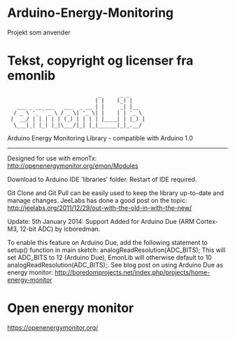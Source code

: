 # Arduino-Energy-Monitoring


Projekt som anvender


# Tekst, copyright og licenser fra emonlib
                                 _      _ _
                                | |    (_) |
       ___ _ __ ___   ___  _ __ | |     _| |__
      / _ \ '_ ` _ \ / _ \| '_ \| |    | | '_ \
     |  __/ | | | | | (_) | | | | |____| | |_) |
      \___|_| |_| |_|\___/|_| |_|______|_|_.__/

Arduino Energy Monitoring Library - compatible with Arduino 1.0
*****************************************************************

Designed for use with emonTx: http://openenergymonitor.org/emon/Modules

Download to Arduino IDE 'libraries' folder. Restart of IDE required.

Git Clone and Git Pull can be easily used to keep the library up-to-date and manage changes.
JeeLabs has done a good post on the topic: http://jeelabs.org/2011/12/29/out-with-the-old-in-with-the-new/



Update: 5th January 2014: Support Added for Arduino Due (ARM Cortex-M3, 12-bit ADC) by icboredman.

To enable this feature on Arduino Due, add the following statement to setup() function in main sketch:
analogReadResolution(ADC_BITS); This will set ADC_BITS to 12 (Arduino Due), EmonLib will otherwise default to 10 analogReadResolution(ADC_BITS);.
See blog post on using Arduino Due as energy monitor: http://boredomprojects.net/index.php/projects/home-energy-monitor

# Open energy monitor

https://openenergymonitor.org/

